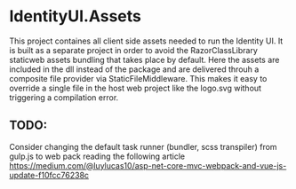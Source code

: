 # IdentityUI.Assets

This project containes all client side assets needed to run the Identity UI. 
It is built as a separate project in order to avoid the RazorClassLibrary staticweb assets bundling that takes place by default.
Here the assets are included in the dll instead of the package and are delivered throuh a composite file provider via StaticFileMiddleware.
This makes it easy to override a single file in the host web project like the logo.svg without triggering a compilation error.

## TODO: 
Consider changing the default task runner (bundler, scss transpiler) from gulp.js to web pack reading the following article
https://medium.com/@luylucas10/asp-net-core-mvc-webpack-and-vue-js-update-f10fcc76238c